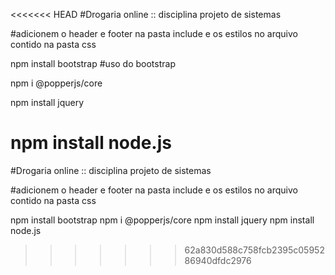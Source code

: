 <<<<<<< HEAD
#Drogaria online :: disciplina projeto de sistemas

#adicionem o header e footer na pasta include e os estilos no arquivo contido na pasta css

npm install bootstrap #uso do bootstrap 

npm i @popperjs/core

npm install jquery

npm install node.js
=======
#Drogaria online :: disciplina projeto de sistemas

#adicionem o header e footer na pasta include e os estilos no arquivo contido na pasta css

npm install bootstrap
npm i @popperjs/core
npm install jquery
npm install node.js
>>>>>>> 62a830d588c758fcb2395c0595286940dfdc2976
